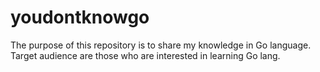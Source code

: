 # youdontknowgo
The purpose of this repository is to share my knowledge in Go language. Target audience are those who are interested in learning Go lang.
